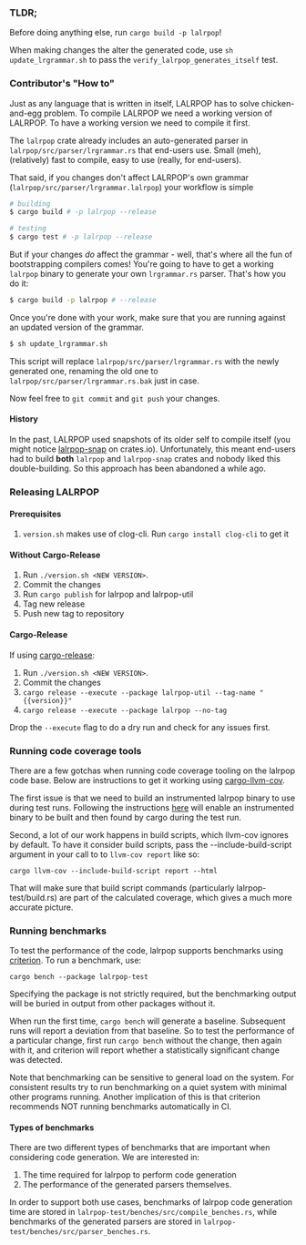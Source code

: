 ### TLDR;

Before doing anything else, run `cargo build -p lalrpop`!

When making changes the alter the generated code, use `sh update_lrgrammar.sh`
to pass the `verify_lalrpop_generates_itself` test.


### Contributor's "How to"

Just as any language that is written in itself, LALRPOP has to solve chicken-and-egg problem.
To compile LALRPOP we need a working version of LALRPOP. To have a working version we need
to compile it first.

The `lalrpop` crate already includes an auto-generated parser
in `lalrpop/src/parser/lrgrammar.rs` that end-users use.
Small (meh), (relatively) fast to compile, easy to use (really, for end-users).

That said, if you changes don't affect LALRPOP's own grammar
(`lalrpop/src/parser/lrgrammar.lalrpop`) your workflow is simple

```sh
# building
$ cargo build # -p lalrpop --release

# testing
$ cargo test # -p lalrpop --release
```

But if your changes *do* affect the grammar - well, that's where all the fun of
bootstrapping compilers comes! You're going to have to get a working `lalrpop` binary to
generate your own `lrgrammar.rs` parser. That's how you do it:

```sh
$ cargo build -p lalrpop # --release
```

Once you're done with your work, make sure that you are running against an
updated version of the grammar.

```sh
$ sh update_lrgrammar.sh
```

This script will replace `lalrpop/src/parser/lrgrammar.rs` with the newly generated one, renaming
the old one to `lalrpop/src/parser/lrgrammar.rs.bak` just in case.

Now feel free to `git commit` and `git push` your changes.

#### History

In the past, LALRPOP used snapshots of its older self to compile itself (you might notice
[lalrpop-snap](https://crates.io/crates/lalrpop-snap) on crates.io). Unfortunately, this meant end-users
had to build **both** `lalrpop` and `lalrpop-snap` crates and nobody liked this double-building.
So this approach has been abandoned a while ago.

### Releasing LALRPOP

#### Prerequisites
1. `version.sh` makes use of clog-cli.  Run `cargo install clog-cli` to get it

#### Without Cargo-Release

1. Run `./version.sh <NEW VERSION>`.
2. Commit the changes
3. Run `cargo publish` for lalrpop and lalrpop-util
4. Tag new release
5. Push new tag to repository

#### Cargo-Release

If using [cargo-release](https://github.com/crate-ci/cargo-release):

1. Run `./version.sh <NEW VERSION>`.
2. Commit the changes
3. `cargo release --execute --package lalrpop-util --tag-name "{{version}}"`
4. `cargo release --execute --package lalrpop --no-tag`

Drop the `--execute` flag to do a dry run and check for any issues first.

### Running code coverage tools

There are a few gotchas when running code coverage tooling on the lalrpop code
base.  Below are instructions to get it working using [cargo-llvm-cov](https://github.com/taiki-e/cargo-llvm-cov).

The first issue is that we need to build an instrumented lalrpop binary to use
during test runs. Following the instructions [here](https://github.com/taiki-e/cargo-llvm-cov?tab=readme-ov-file#get-coverage-of-external-tests)
will enable an instrumented binary to be built and then found by cargo during
the test run.

Second, a lot of our work happens in build scripts, which llvm-cov ignores by
default.  To have it consider build scripts, pass the --include-build-script
argument in your call to to `llvm-cov report` like so:

```shell
cargo llvm-cov --include-build-script report --html
```

That will make sure that build script commands (particularly
lalrpop-test/build.rs) are part of the calculated coverage, which gives a
much more accurate picture.

### Running benchmarks
To test the performance of the code, lalrpop supports benchmarks using
[criterion](https://bheisler.github.io/criterion.rs/book/criterion_rs.html).
To run a benchmark, use:

```
cargo bench --package lalrpop-test
```

Specifying the package is not strictly required, but the benchmarking output
will be buried in output from other packages without it.

When run the first time, `cargo bench` will generate a baseline.  Subsequent
runs will report a deviation from that baseline.  So to test the performance of
a particular change, first run `cargo bench` without the change, then again
with it, and criterion will report whether a statistically significant change
was detected.

Note that benchmarking can be sensitive to general load on the system.  For
consistent results try to run benchmarking on a quiet system with minimal other
programs running.  Another implication of this is that criterion recommends NOT
running benchmarks automatically in CI.

#### Types of benchmarks
There are two different types of benchmarks that are important when considering
code generation.  We are interested in:
 1. The time required for lalrpop to perform code generation
2. The performance of the generated parsers themselves.

In order to support both use cases, benchmarks of lalrpop code generation
time are stored in `lalrpop-test/benches/src/compile_benches.rs`, while
benchmarks of the generated parsers are stored in
`lalrpop-test/benches/src/parser_benches.rs`.
